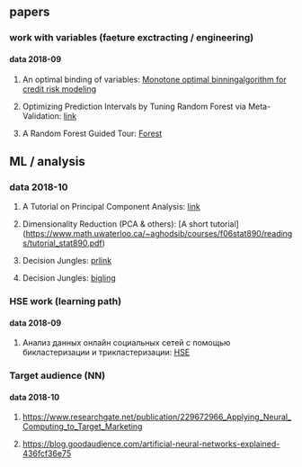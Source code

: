 ## papers


### work with variables (faeture exctracting / engineering)

#### data 2018-09

1. An optimal binding of variables: [Monotone optimal binningalgorithm for credit risk modeling](https://www.researchgate.net/publication/322520135_Monotone_optimal_binning_algorithm_for_credit_risk_modeling) 

2. Optimizing Prediction Intervals by Tuning Random Forest via Meta-Validation: [link](https://arxiv.org/pdf/1801.07194.pdf)

3. A Random Forest Guided Tour: [Forest](https://arxiv.org/pdf/1511.05741.pdf)


## ML / analysis

### data 2018-10

1. A Tutorial on Principal Component Analysis: [link](https://arxiv.org/pdf/1404.1100.pdf)

2. Dimensionality Reduction (PCA & others): [A short tutorial] (https://www.math.uwaterloo.ca/~aghodsib/courses/f06stat890/readings/tutorial_stat890.pdf)

3. Decision Jungles: [prlink](http://geekstack.net/resources/public/downloads/tobias_pohlen_decision_jungles.pdf)

4. Decision Jungles: [bigling](http://geekstack.net/resources/public/downloads/tobias_pohlen_decision_jungles_slides.pdf)


### HSE work (learning path)

#### data 2018-09

1. Анализ данных онлайн социальных сетей с помощью бикластеризации и трикластеризации: [HSE](https://www.hse.ru/mirror/pubs/lib/data/access/ram/ticket/2/153821354141735fe6cc4fbf905f844c207188e706/%D0%93%D0%BD%D0%B0%D1%82%D1%8B%D1%88%D0%B0%D0%BA%20-%20%D0%9A%D0%98%D0%98%20(%D1%81%D1%82%D0%B0%D1%82%D1%8C%D1%8F1).pdf)

### Target audience (NN)

#### data 2018-10

1. https://www.researchgate.net/publication/229672966_Applying_Neural_Computing_to_Target_Marketing

2. https://blog.goodaudience.com/artificial-neural-networks-explained-436fcf36e75
